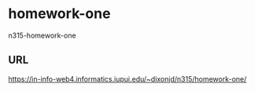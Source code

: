 # homework-one

n315-homework-one

## URL

https://in-info-web4.informatics.iupui.edu/~dixonjd/n315/homework-one/

